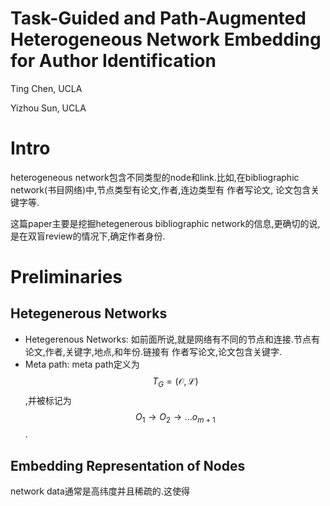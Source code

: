 # Task-Guided and Path-Augmented Heterogeneous Network Embedding for Author Identification

Ting Chen, UCLA

Yizhou Sun, UCLA

# Intro

heterogeneous network包含不同类型的node和link.比如,在bibliographic network(书目网络)中,节点类型有论文,作者,连边类型有 作者写论文, 论文包含关键字等.

这篇paper主要是挖掘hetegenerous bibliographic network的信息,更确切的说,是在双盲review的情况下,确定作者身份.

# Preliminaries

## Hetegenerous Networks

+ Hetegerenous Networks: 如前面所说,就是网络有不同的节点和连接.节点有论文,作者,关键字,地点,和年份.链接有 作者写论文,论文包含关键字.
+ Meta path: meta path定义为$$T_G = (\mathcal{O}, \mathcal{L})$$,并被标记为$$O_1 \to O_2 \to ... o_{m+1}$$.

## Embedding Representation of Nodes

network data通常是高纬度并且稀疏的.这使得